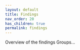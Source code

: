 ```yaml
---
layout: default
title: Findings
nav_order: 20
has_children: true
permalink: findings
---
```


Overview of the findings Groups...

